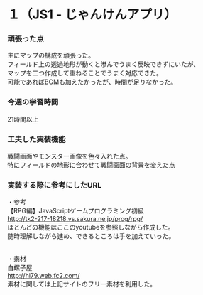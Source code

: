 # １（JS1 - じゃんけんアプリ）　
### 頑張った点
主にマップの構成を頑張った。
<br> フィールド上の透過地形が動くと滲んでうまく反映できずにいたが、
<br> マップを二つ作成して重ねることでうまく対応できた。
<br> 可能であればBGMも加えたかったが、時間が足りなかった。
### 今週の学習時間
21時間以上
### 工夫した実装機能
戦闘画面やモンスター画像を色々入れた点。
<br> 特にフィールドの地形に合わせて戦闘画面の背景を変えた点
### 実装する際に参考にしたURL
・参考
<br> 【RPG編】JavaScriptゲームプログラミング初級
<br> http://tk2-217-18218.vs.sakura.ne.jp/prog/rpg/
<br> ほとんどの機能はここのyoutubeを参照しながら作成した。
<br> 随時理解しながら進め、できるところは手を加えていった。

<br> ・素材
<br> 白螺子屋
<br> http://hi79.web.fc2.com/
<br> 素材に関しては上記サイトのフリー素材を利用した。
